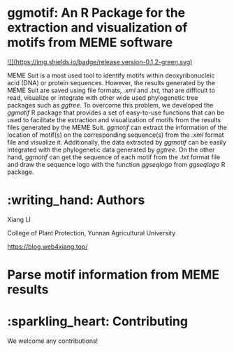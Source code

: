 # ggmotif: An R Package for the extraction and visualization of motifs from MEME software

[![](https://img.shields.io/badge/release version-0.1.2-green.svg)](https://cran.r-project.org/web/packages/ggmotif/index.html)

MEME Suit is a most used tool to identify motifs within deoxyribonucleic acid (DNA) or protein sequences. However, the results generated by the MEME Suit are saved using file formats, *.xml* and *.txt,* that are difficult to read, visualize or integrate with other wide used phylogenetic tree packages such as *ggtree*. To overcome this problem, we developed the *ggmotif* R package that provides a set of easy-to-use functions that can be used to facilitate the extraction and visualization of motifs from the results files generated by the MEME Suit. *ggmotif* can extract the information of the location of motif(s) on the corresponding sequence(s) from the *.xml* format file and visualize it. Additionally, the data extracted by *ggmotif* can be easily integrated with the phylogenetic data generated by *ggtree*. On the other hand, *ggmotif* can get the sequence of each motif from the *.txt* format file and draw the sequence logo with the function *ggseqlogo* from *ggseqlogo* R package. 

# :writing\_hand: Authors

Xiang LI

College of Plant Protection, Yunnan Agricultural University

<a href="https://blog.web4xiang.top/" class="uri">https://blog.web4xiang.top/</a>

# Parse motif information from MEME results



# :sparkling\_heart: Contributing

We welcome any contributions! 
